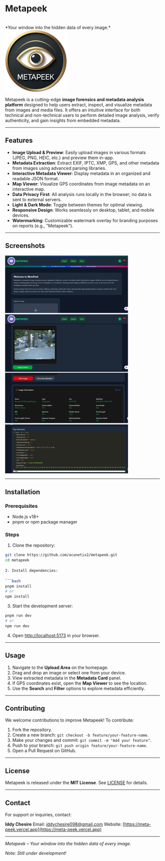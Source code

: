 # Metapeek
<br>
*Your window into the hidden data of every image.*
<img src="./src/assets/logo.png" alt="Metapeek Logo" width="200" />

Metapeek is a cutting-edge **image forensics and metadata analysis platform** designed to help users extract, inspect, and visualize metadata from images and media files. It offers an intuitive interface for both technical and non-technical users to perform detailed image analysis, verify authenticity, and gain insights from embedded metadata.

---

## Features

- **Image Upload & Preview**: Easily upload images in various formats (JPEG, PNG, HEIC, etc.) and preview them in-app.  
- **Metadata Extraction**: Extract EXIF, IPTC, XMP, GPS, and other metadata from images using advanced parsing libraries.  
- **Interactive Metadata Viewer**: Display metadata in an organized and readable JSON format.  
- **Map Viewer**: Visualize GPS coordinates from image metadata on an interactive map.  
- **Data Privacy First**: All analysis runs locally in the browser; no data is sent to external servers.  
- **Light & Dark Mode**: Toggle between themes for optimal viewing.  
- **Responsive Design**: Works seamlessly on desktop, tablet, and mobile devices.  
- **Watermarking**: Customizable watermark overlay for branding purposes on reports (e.g., "Metapeek").  

---

## Screenshots

<img src="./src/assets/screenshot1.png" alt="metapeek" width="400" />

<img src="./src/assets/screenshot2.png" alt="metapeek" width="400" />

<img src="./src/assets/screenshot3.png" alt="metapeek" width="400" />

<img src="./src/assets/screenshot4.png" alt="metapeek" width="400" />

---

## Installation

### Prerequisites

- Node.js v18+  
- pnpm or npm package manager  

### Steps

1. Clone the repository:

```bash
git clone https://github.com/acunetix2/metapeek.git
cd metapeek

2. Install dependencies:

```bash
pnpm install
# or
npm install
```

3. Start the development server:

```bash
pnpm run dev
# or
npm run dev
```

4. Open [http://localhost:5173](http://localhost:5173) in your browser.

---

## Usage

1. Navigate to the **Upload Area** on the homepage.
2. Drag and drop an image or select one from your device.
3. View extracted metadata in the **Metadata Card** panel.
4. If GPS coordinates exist, open the **Map Viewer** to see the location.
5. Use the **Search** and **Filter** options to explore metadata efficiently.

---

## Contributing

We welcome contributions to improve Metapeek! To contribute:

1. Fork the repository.
2. Create a new branch: `git checkout -b feature/your-feature-name`.
3. Make your changes and commit: `git commit -m "Add your feature"`.
4. Push to your branch: `git push origin feature/your-feature-name`.
5. Open a Pull Request on GitHub.

---

## License

Metapeek is released under the **MIT License**. See [LICENSE](./LICENSE) for details.

---

## Contact

For support or inquiries, contact:

**Iddy Chesire**
Email: [iddychesire098@gmail.com](mailto:iddychesire098@gmail.com)
Website: [https://meta-peek.vercel.app](https://meta-peek.vercel.app)

---

*Metapeek – Your window into the hidden data of every image.*

*Note: Still under development!*